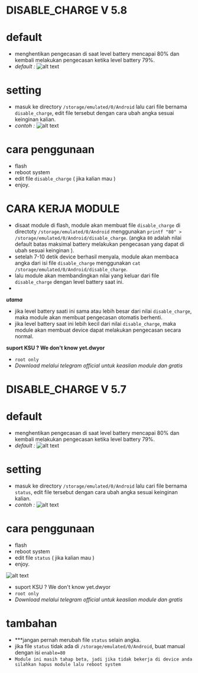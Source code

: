# DISABLE_CHARGE V 5.8

# default
- menghentikan pengecasan di saat level battery mencapai 80% dan kembali melakukan pengecasan ketika level battery 79%.
- *default :*
  ![alt text](https://github.com/KutuMobaa/DISABLE_CHARGE/blob/main/Screenshot_20240211-175320736.jpg?raw=true)
# setting
- masuk ke directory `/storage/emulated/0/Android` lalu cari file bernama `disable_charge`, edit file tersebut dengan cara ubah angka sesuai keinginan kalian.
- *contoh :*
![alt text](https://github.com/KutuMobaa/DISABLE_CHARGE/blob/main/Screenshot_20240211-175355302.jpg?raw=true)

# cara penggunaan
- flash
- reboot system
- edit file `disable_charge` ( jika kalian mau )
- enjoy.

# CARA KERJA MODULE
- disaat module di flash, module akan membuat file `disable_charge` di directoty `/storage/emulated/0/Android` menggunakan `printf "80" > /storage/emulated/0/Android/disable_charge`. (angka `80` adalah nilai default batas maksimal battery melakukan pengecasan yang dapat di ubah sesuai keinginan ).
- setelah 7-10 detik device berhasil menyala, module akan membaca angka dari isi file `disable_charge` menggunakan `cat /storage/emulated/0/Android/disable_charge`.
- lalu module akan membandingkan nilai yang keluar dari file ` disable_charge` dengan level battery saat ini.
- 
 ***utama***
- jika level battery saati ini sama atau lebih besar dari nilai `disable_charge`, maka module akan membuat pengecasan otomatis berhenti.
- jika level battery saat ini lebih kecil dari nilai `disable_charge`, maka module akan membuat device dapat melakukan pengecasan secara normal.


**suport KSU ? We don't know yet.dwyor**
- `root only`
- *Download melalui telegram official untuk keaslian module dan gratis*

#
#
#
#
# DISABLE_CHARGE V 5.7

# default
- menghentikan pengecasan di saat level battery mencapai 80% dan kembali melakukan pengecasan ketika level battery 79%.
- *default :*
  ![alt text](https://github.com/KutuMobaa/DISABLE_CHARGE/blob/main/Screenshot_20240210-041738146.jpg?raw=true)
# setting
- masuk ke directory `/storage/emulated/0/Android` lalu cari file bernama `status`, edit file tersebut dengan cara ubah angka sesuai keinginan kalian.
- *contoh :*
![alt text](https://github.com/KutuMobaa/DISABLE_CHARGE/blob/main/Screenshot_20240210-041817242.jpg?raw=true)

# cara penggunaan
- flash
- reboot system
- edit file `status` ( jika kalian mau )
- enjoy.


![alt text](https://github.com/KutuMobaa/DISABLE_CHARGE/blob/main/Screenshot_20240210-014203823.jpg?raw=true)


- suport KSU ? We don't know yet.dwyor
- `root only`
- *Download melalui telegram official untuk keaslian module dan gratis*



# tambahan
- ***jangan pernah merubah file `status` selain angka.
- jika file `status` tidak ada di `/storage/emulated/0/Android`, buat manual dengan isi `enable=80`
- `Module ini masih tahap beta, jadi jika tidak bekerja di device anda silahkan hapus module lalu reboot system`
